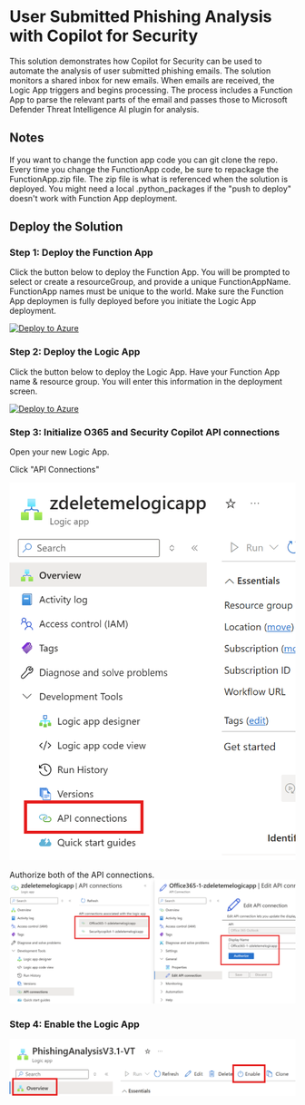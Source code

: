 # User Submitted Phishing Analysis with Copilot for Security
This solution demonstrates how Copilot for Security can be used to automate the analysis of user submitted phishing emails. The solution monitors a shared inbox for new emails. When emails are received, the Logic App triggers and begins processing. The process includes a Function App to parse the relevant parts of the email and passes those to Microsoft Defender Threat Intelligence AI plugin for analysis. 

## Notes
If you want to change the function app code you can git clone the repo. Every time you change the FunctionApp code, be sure to repackage the FunctionApp.zip file. The zip file is what is referenced when the solution is deployed. You might need a local .python_packages if the "push to deploy" doesn't work with Function App deployment. 

## Deploy the Solution

### Step 1: Deploy the Function App

Click the button below to deploy the Function App. You will be prompted to select or create a resourceGroup, and provide a unique FunctionAppName. FunctionApp names must be unique to the world. Make sure the Function App deploymen is fully deployed before you initiate the Logic App deployment. 

[![Deploy to Azure](https://aka.ms/deploytoazurebutton)](https://portal.azure.com/#create/Microsoft.Template/uri/https%3A%2F%2Fraw.githubusercontent.com%2Fcd1zz%2Fcfsphishing_mdti%2Fmain%2Ffunctionapp_azuredeploy.json)

### Step 2: Deploy the Logic App

Click the button below to deploy the Logic App. Have your Function App name & resource group. You will enter this information in the deployment screen. 

[![Deploy to Azure](https://aka.ms/deploytoazurebutton)](https://portal.azure.com/#create/Microsoft.Template/uri/https%3A%2F%2Fraw.githubusercontent.com%2Fcd1zz%2Fcfsphishing_mdti%2Fmain%2Flogicapp_azuredeploy.json)


### Step 3: Initialize O365 and Security Copilot API connections

Open your new Logic App.

Click "API Connections"

![alt text](image.png)

Authorize both of the API connections.
![alt text](image-1.png)

### Step 4: Enable the Logic App
![alt text](image-3.png)
